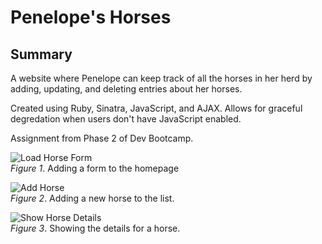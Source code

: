 # Penelope's Horses

## Summary
A website where Penelope can keep track of all the horses in her herd by adding, updating, and deleting entries about her horses. 

Created using Ruby, Sinatra, JavaScript, and AJAX. Allows for graceful degredation when users don't have JavaScript enabled.

Assignment from Phase 2 of Dev Bootcamp.


![Load Horse Form](readme-assets/horses-add-form.gif)  
*Figure 1*.  Adding a form to the homepage


![Add Horse](readme-assets/horses-add-horse.gif)  
*Figure 2*.  Adding a new horse to the list.


![Show Horse Details](readme-assets/horses-show-details.gif)  
*Figure 3*.  Showing the details for a horse.
